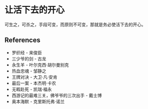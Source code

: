 # 让活下去的开心

可生之，可杀之，手段可变，而原则不可变，那就是务必使活下去的开心。

## References

- 罗织经 - 来俊臣
- 三少爷的剑 - 古龙
- 永生羊 - 叶尔克西·胡尔曼别克
- 热血忠魂 - 邹静之
- 王牌对决 - 大卫·凡·安肯
- 最后一案 - 本杰明·卡农
- 无暇赴死 - 凯瑞·福永
- 西游记的最难三关，佛爷爷的三次出手 - 戴士博
- 奥本海默 - 克里斯托弗·诺兰
